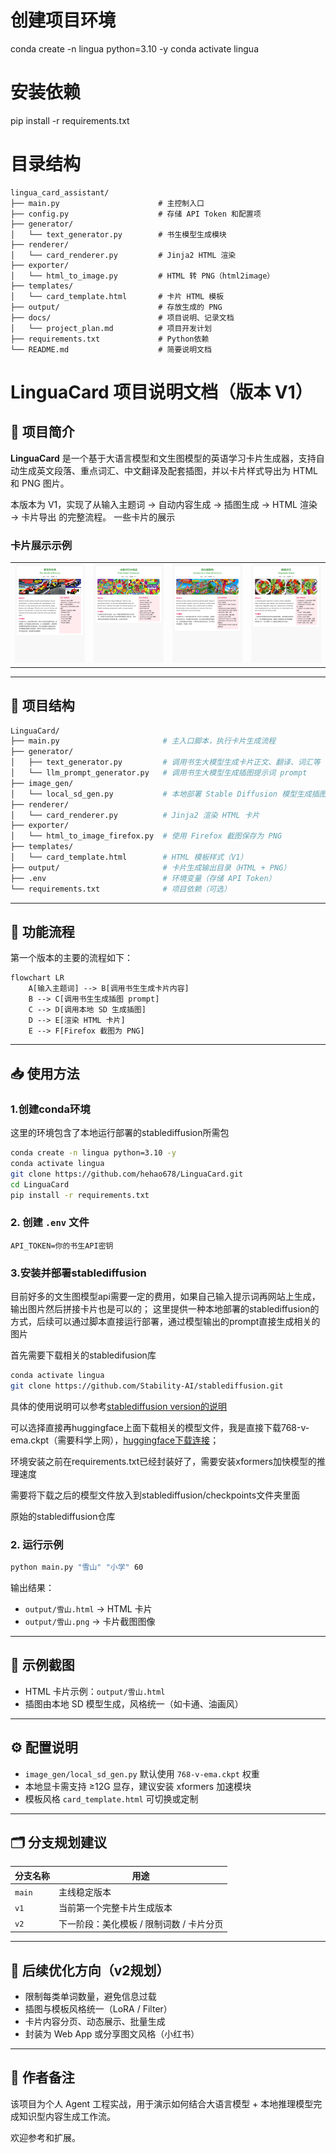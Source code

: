 # 创建项目环境

conda create -n lingua python=3.10 -y
conda activate lingua

# 安装依赖

pip install -r requirements.txt

# 目录结构

```
lingua_card_assistant/
├── main.py                      # 主控制入口
├── config.py                    # 存储 API Token 和配置项
├── generator/
│   └── text_generator.py        # 书生模型生成模块
├── renderer/
│   └── card_renderer.py         # Jinja2 HTML 渲染
├── exporter/
│   └── html_to_image.py         # HTML 转 PNG（html2image）
├── templates/
│   └── card_template.html       # 卡片 HTML 模板
├── output/                      # 存放生成的 PNG
├── docs/                        # 项目说明、记录文档
│   └── project_plan.md          # 项目开发计划
├── requirements.txt             # Python依赖
└── README.md                    # 简要说明文档
```

# LinguaCard 项目说明文档（版本 V1）

## 📌 项目简介

**LinguaCard** 是一个基于大语言模型和文生图模型的英语学习卡片生成器，支持自动生成英文段落、重点词汇、中文翻译及配套插图，并以卡片样式导出为 HTML 和 PNG 图片。

本版本为 V1，实现了从输入主题词 → 自动内容生成 → 插图生成 → HTML 渲染 → 卡片导出 的完整流程。
一些卡片的展示

<h3>卡片展示示例</h3>

<table>
  <tr>
    <td><img src="output/cars.png" width="300"/></td>
    <td><img src="output/salad_fruit.png" width="300"/></td>
    <td><img src="output/park.png" width="300"/></td>
    <td><img src="output/salad_veg.png" width="300"/></td>
  </tr>
</table>

---

## 🧱 项目结构

```bash
LinguaCard/
├── main.py                       # 主入口脚本，执行卡片生成流程
├── generator/
│   ├── text_generator.py         # 调用书生大模型生成卡片正文、翻译、词汇等
│   └── llm_prompt_generator.py   # 调用书生大模型生成插图提示词 prompt
├── image_gen/
│   └── local_sd_gen.py           # 本地部署 Stable Diffusion 模型生成插图
├── renderer/
│   └── card_renderer.py          # Jinja2 渲染 HTML 卡片
├── exporter/
│   └── html_to_image_firefox.py  # 使用 Firefox 截图保存为 PNG
├── templates/
│   └── card_template.html        # HTML 模板样式（V1）
├── output/                       # 卡片生成输出目录（HTML + PNG）
├── .env                          # 环境变量（存储 API Token）
└── requirements.txt              # 项目依赖（可选）
```

---

## 🚀 功能流程

第一个版本的主要的流程如下：

```mermaid
flowchart LR
    A[输入主题词] --> B[调用书生生成卡片内容]
    B --> C[调用书生生成插图 prompt]
    C --> D[调用本地 SD 生成插图]
    D --> E[渲染 HTML 卡片]
    E --> F[Firefox 截图为 PNG]
```

---

## 📥 使用方法

### 1.创建conda环境

这里的环境包含了本地运行部署的stablediffusion所需包

```bash
conda create -n lingua python=3.10 -y
conda activate lingua
git clone https://github.com/hehao678/LinguaCard.git
cd LinguaCard
pip install -r requirements.txt
```

### 2. 创建 `.env` 文件

```env
API_TOKEN=你的书生API密钥
```

### 3.安装并部署stablediffusion

目前好多的文生图模型api需要一定的费用，如果自己输入提示词再网站上生成，输出图片然后拼接卡片也是可以的；
这里提供一种本地部署的stablediffusion的方式，后续可以通过脚本直接运行部署，通过模型输出的prompt直接生成相关的图片

首先需要下载相关的stabledifusion库

```bash
conda activate lingua
git clone https://github.com/Stability-AI/stablediffusion.git

```

具体的使用说明可以参考[stablediffusion version的说明](https://github.com/Stability-AI/stablediffusion?tab=readme-ov-file#)

可以选择直接再huggingface上面下载相关的模型文件，我是直接下载768-v-ema.ckpt（需要科学上网），[huggingface下载连接](https://huggingface.co/stabilityai/stable-diffusion-2/blob/main/768-v-ema.ckpt)；

环境安装之前在requirements.txt已经封装好了，需要安装xformers加快模型的推理速度

需要将下载之后的模型文件放入到stablediffusion/checkpoints文件夹里面

原始的stablediffusion仓库

### 2. 运行示例

```bash
python main.py "雪山" "小学" 60
```

输出结果：

- `output/雪山.html` → HTML 卡片
- `output/雪山.png` → 卡片截图图像

---

## 📸 示例截图

- HTML 卡片示例：`output/雪山.html`
- 插图由本地 SD 模型生成，风格统一（如卡通、油画风）

---

## ⚙️ 配置说明

- `image_gen/local_sd_gen.py` 默认使用 `768-v-ema.ckpt` 权重
- 本地显卡需支持 ≥12G 显存，建议安装 xformers 加速模块
- 模板风格 `card_template.html` 可切换或定制

---

## 🗂 分支规划建议

| 分支名称 | 用途                                     |
| -------- | ---------------------------------------- |
| `main` | 主线稳定版本                             |
| `v1`   | 当前第一个完整卡片生成版本               |
| `v2`   | 下一阶段：美化模板 / 限制词数 / 卡片分页 |

---

## 🧠 后续优化方向（v2规划）

- 限制每类单词数量，避免信息过载
- 插图与模板风格统一（LoRA / Filter）
- 卡片内容分页、动态展示、批量生成
- 封装为 Web App 或分享图文风格（小红书）

---

## 📌 作者备注

该项目为个人 Agent 工程实战，用于演示如何结合大语言模型 + 本地推理模型完成知识型内容生成工作流。

欢迎参考和扩展。

